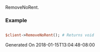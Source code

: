 RemoveNoRent.
### Example

```perl

$client->RemoveNoRent(); # Returns void
```


Generated On 2018-01-15T13:04:48-08:00